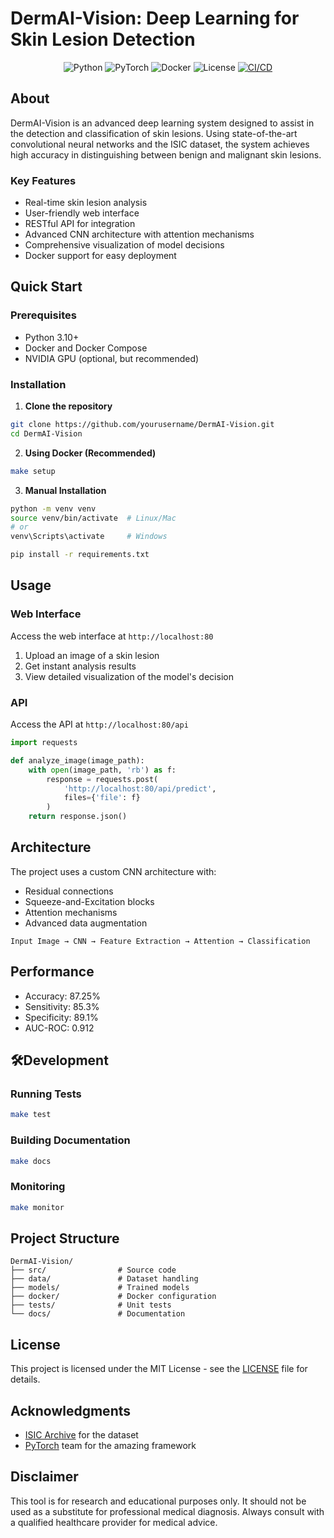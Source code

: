 
# DermAI-Vision: Deep Learning for Skin Lesion Detection

<div align="center">

![Python](https://img.shields.io/badge/Python-3.10-blue.svg)
![PyTorch](https://img.shields.io/badge/PyTorch-2.0-red.svg)
![Docker](https://img.shields.io/badge/Docker-20.10-blue.svg)
![License](https://img.shields.io/badge/license-MIT-green.svg)
[![CI/CD](https://github.com/rodrigoguedes09/DermAI-Vision/actions/workflows/ci-cd.yml/badge.svg)](https://github.com/rodrigoguedes09/DermAI-Vision/actions)

</div>

## About

DermAI-Vision is an advanced deep learning system designed to assist in the detection and classification of skin lesions. Using state-of-the-art convolutional neural networks and the ISIC dataset, the system achieves high accuracy in distinguishing between benign and malignant skin lesions.

### Key Features

- Real-time skin lesion analysis
- User-friendly web interface
- RESTful API for integration
- Advanced CNN architecture with attention mechanisms
- Comprehensive visualization of model decisions
- Docker support for easy deployment

## Quick Start

### Prerequisites

- Python 3.10+
- Docker and Docker Compose
- NVIDIA GPU (optional, but recommended)

### Installation

1. **Clone the repository**
```bash
git clone https://github.com/yourusername/DermAI-Vision.git
cd DermAI-Vision
```

2. **Using Docker (Recommended)**
```bash
make setup
```

3. **Manual Installation**
```bash
python -m venv venv
source venv/bin/activate  # Linux/Mac
# or
venv\Scripts\activate     # Windows

pip install -r requirements.txt
```

## Usage

### Web Interface

Access the web interface at `http://localhost:80`

1. Upload an image of a skin lesion
2. Get instant analysis results
3. View detailed visualization of the model's decision

### API

Access the API at `http://localhost:80/api`

```python
import requests

def analyze_image(image_path):
    with open(image_path, 'rb') as f:
        response = requests.post(
            'http://localhost:80/api/predict',
            files={'file': f}
        )
    return response.json()
```

## Architecture

The project uses a custom CNN architecture with:
- Residual connections
- Squeeze-and-Excitation blocks
- Attention mechanisms
- Advanced data augmentation

```
Input Image → CNN → Feature Extraction → Attention → Classification
```

## Performance

- Accuracy: 87.25%
- Sensitivity: 85.3%
- Specificity: 89.1%
- AUC-ROC: 0.912

## 🛠Development

### Running Tests
```bash
make test
```

### Building Documentation
```bash
make docs
```

### Monitoring
```bash
make monitor
```

## Project Structure

```
DermAI-Vision/
├── src/                # Source code
├── data/               # Dataset handling
├── models/             # Trained models
├── docker/             # Docker configuration
├── tests/              # Unit tests
└── docs/               # Documentation
```

## License

This project is licensed under the MIT License - see the [LICENSE](LICENSE) file for details.

## Acknowledgments

- [ISIC Archive](https://www.isic-archive.com/) for the dataset
- [PyTorch](https://pytorch.org/) team for the amazing framework

## Disclaimer

This tool is for research and educational purposes only. It should not be used as a substitute for professional medical diagnosis. Always consult with a qualified healthcare provider for medical advice.
